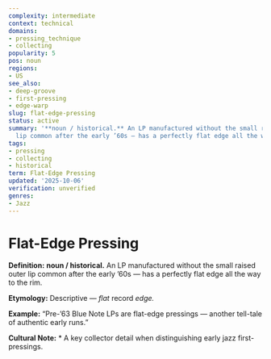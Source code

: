 ```yaml
---
complexity: intermediate
context: technical
domains:
- pressing_technique
- collecting
popularity: 5
pos: noun
regions:
- US
see_also:
- deep-groove
- first-pressing
- edge-warp
slug: flat-edge-pressing
status: active
summary: '**noun / historical.** An LP manufactured without the small raised outer
  lip common after the early ’60s — has a perfectly flat edge all the way to the rim.'
tags:
- pressing
- collecting
- historical
term: Flat-Edge Pressing
updated: '2025-10-06'
verification: unverified
genres:
- Jazz
---
```


# Flat-Edge Pressing

**Definition:** **noun / historical.** An LP manufactured without the small raised outer lip common after the early ’60s — has a perfectly flat edge all the way to the rim.

**Etymology:** Descriptive — *flat* record *edge.*

**Example:** “Pre-’63 Blue Note LPs are flat-edge pressings — another tell-tale of authentic early runs.”

**Cultural Note:** * A key collector detail when distinguishing early jazz first-pressings.

